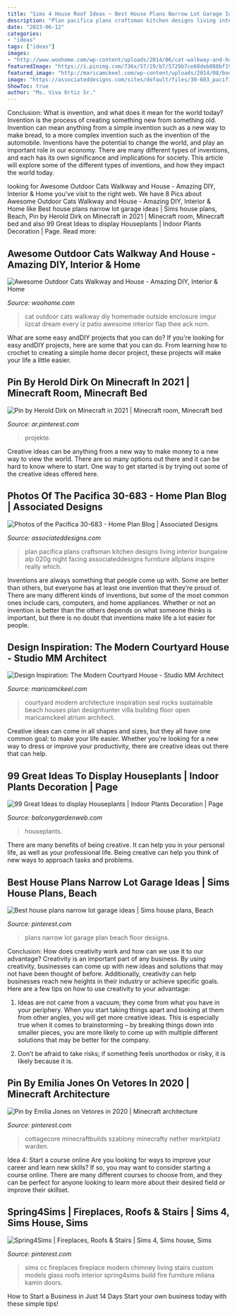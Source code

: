 ```yaml
---
title: "Sims 4 House Roof Ideas ~ Best House Plans Narrow Lot Garage Ideas"
description: "Plan pacifica plans craftsman kitchen designs living interior bungalow alp 020g night facing associateddesigns furniture allplans inspire really which"
date: "2023-06-12"
categories:
- "ideas"
tags: ["ideas"]
images:
- "http://www.woohome.com/wp-content/uploads/2014/06/cat-walkway-and-house-3.jpg"
featuredImage: "https://i.pinimg.com/736x/57/29/b7/5729b7ce68deb088bf19624cfa22d408.jpg"
featured_image: "http://maricamckeel.com/wp-content/uploads/2014/08/bourneblue1-784x1024.jpg"
image: "https://associateddesigns.com/sites/default/files/30-683_pacifica_great_room_facing_kitchen_night_0.jpg"
ShowToc: true
author: "Ms. Viva Ortiz Sr."
---
```



Conclusion: What is invention, and what does it mean for the world today?
Invention is the process of creating something new from something old. Invention can mean anything from a simple invention such as a new way to make bread, to a more complex invention such as the invention of the automobile. Inventions have the potential to change the world, and play an important role in our economy. There are many different types of inventions, and each has its own significance and implications for society. This article will explore some of the different types of inventions, and how they impact the world today.

	

		
looking for Awesome Outdoor Cats Walkway and House - Amazing DIY, Interior &amp; Home you've visit to the right web. We have 8 Pics about Awesome Outdoor Cats Walkway and House - Amazing DIY, Interior &amp; Home like Best house plans narrow lot garage ideas | Sims house plans, Beach, Pin by Herold Dirk on Minecraft in 2021 | Minecraft room, Minecraft bed and also 99 Great Ideas to display Houseplants | Indoor Plants Decoration | Page. Read more:
		
    
## Awesome Outdoor Cats Walkway And House - Amazing DIY, Interior &amp; Home

<img loading=lazy src="http://www.woohome.com/wp-content/uploads/2014/06/cat-walkway-and-house-3.jpg" onerror="this.onerror=null;this.src='https://tse2.mm.bing.net/th?id=OIP.an4Q4GWCu3CQN-nTO0XdWQHaJ4&amp;pid=15.1';" alt="Awesome Outdoor Cats Walkway and House - Amazing DIY, Interior &amp; Home">

_Source: woohome.com_

>cat outdoor cats walkway diy homemade outside enclosure imgur iizcat dream every iz patio awesome interior flap thee ack nom. 

	

What are some easy andDIY projects that you can do?
If you're looking for easy andDIY projects, here are some that you can do. From learning how to crochet to creating a simple home decor project, these projects will make your life a little easier.

    
## Pin By Herold Dirk On Minecraft In 2021 | Minecraft Room, Minecraft Bed

<img loading=lazy src="https://i.pinimg.com/736x/57/29/b7/5729b7ce68deb088bf19624cfa22d408.jpg" onerror="this.onerror=null;this.src='https://tse1.mm.bing.net/th?id=OIP.-tHJcE1hH_U0Iw5Haa5zpQHaHW&amp;pid=15.1';" alt="Pin by Herold Dirk on Minecraft in 2021 | Minecraft room, Minecraft bed">

_Source: ar.pinterest.com_

>projekte. 

	

Creative ideas can be anything from a new way to make money to a new way to view the world. There are so many options out there and it can be hard to know where to start. One way to get started is by trying out some of the creative ideas offered here.

    
## Photos Of The Pacifica 30-683 - Home Plan Blog | Associated Designs

<img loading=lazy src="https://associateddesigns.com/sites/default/files/30-683_pacifica_great_room_facing_kitchen_night_0.jpg" onerror="this.onerror=null;this.src='https://tse2.mm.bing.net/th?id=OIP.MmnFkJ0a-JalhwwW_Ef5gAHaE0&amp;pid=15.1';" alt="Photos of the Pacifica 30-683 - Home Plan Blog | Associated Designs">

_Source: associateddesigns.com_

>plan pacifica plans craftsman kitchen designs living interior bungalow alp 020g night facing associateddesigns furniture allplans inspire really which. 

	

Inventions are always something that people come up with. Some are better than others, but everyone has at least one invention that they’re proud of. There are many different kinds of inventions, but some of the most common ones include cars, computers, and home appliances. Whether or not an invention is better than the others depends on what someone thinks is important, but there is no doubt that inventions make life a lot easier for people.

    
## Design Inspiration: The Modern Courtyard House - Studio MM Architect

<img loading=lazy src="http://maricamckeel.com/wp-content/uploads/2014/08/bourneblue1-784x1024.jpg" onerror="this.onerror=null;this.src='https://tse2.mm.bing.net/th?id=OIP.hJ2k6R8glruB_8-I9ZG-QAHaJr&amp;pid=15.1';" alt="Design Inspiration: The Modern Courtyard House - Studio MM Architect">

_Source: maricamckeel.com_

>courtyard modern architecture inspiration seal rocks sustainable beach houses plan designhunter villa building floor open maricamckeel atrium architect. 

	

Creative ideas can come in all shapes and sizes, but they all have one common goal: to make your life easier. Whether you're looking for a new way to dress or improve your productivity, there are creative ideas out there that can help.

    
## 99 Great Ideas To Display Houseplants | Indoor Plants Decoration | Page

<img loading=lazy src="https://balconygardenweb.com/wp-content/uploads/2016/01/houseplants-display-ideas-7.jpg" onerror="this.onerror=null;this.src='https://tse4.mm.bing.net/th?id=OIP.IUSRR-V8P2HROGfCNtaDDwHaLf&amp;pid=15.1';" alt="99 Great Ideas to display Houseplants | Indoor Plants Decoration | Page">

_Source: balconygardenweb.com_

>houseplants. 

	

There are many benefits of being creative. It can help you in your personal life, as well as your professional life. Being creative can help you think of new ways to approach tasks and problems.

    
## Best House Plans Narrow Lot Garage Ideas | Sims House Plans, Beach

<img loading=lazy src="https://i.pinimg.com/736x/1d/f0/04/1df004aa665edd92001d611b1a0cd819.jpg" onerror="this.onerror=null;this.src='https://tse2.mm.bing.net/th?id=OIP.MzMNNeSx3ZFfXPmKxaMtawAAAA&amp;pid=15.1';" alt="Best house plans narrow lot garage ideas | Sims house plans, Beach">

_Source: pinterest.com_

>plans narrow lot garage plan beach floor designs. 

	

Conclusion: How does creativity work and how can we use it to our advantage?
Creativity is an important part of any business. By using creativity, businesses can come up with new ideas and solutions that may not have been thought of before. Additionally, creativity can help businesses reach new heights in their industry or achieve specific goals. Here are a few tips on how to use creativity to your advantage: 
1. Ideas are not came from a vacuum; they come from what you have in your periphery. When you start taking things apart and looking at them from other angles, you will get more creative ideas. This is especially true when it comes to brainstorming – by breaking things down into smaller pieces, you are more likely to come up with multiple different solutions that may be better for the company. 

2. Don’t be afraid to take risks; if something feels unorthodox or risky, it is likely because it is.

    
## Pin By Emilia Jones On Vetores In 2020 | Minecraft Architecture

<img loading=lazy src="https://i.pinimg.com/736x/d9/0e/ef/d90eefaf9f5b679ce798546f2e2acfb5.jpg" onerror="this.onerror=null;this.src='https://tse3.mm.bing.net/th?id=OIP.hI-8NFTqfPtxXk6q85vxkgHaEK&amp;pid=15.1';" alt="Pin by Emilia Jones on Vetores in 2020 | Minecraft architecture">

_Source: pinterest.com_

>cottagecore minecraftbuilds szablony minecrafty nether marktplatz warden. 

	

Idea 4: Start a course online
Are you looking for ways to improve your career and learn new skills? If so, you may want to consider starting a course online. There are many different courses to choose from, and they can be perfect for anyone looking to learn more about their desired field or improve their skillset.

    
## Spring4Sims | Fireplaces, Roofs &amp; Stairs | Sims 4, Sims House, Sims

<img loading=lazy src="https://i.pinimg.com/736x/59/eb/87/59eb87472e62e3e64276e6ad3b4eafb4--models-sims-cc.jpg" onerror="this.onerror=null;this.src='https://tse4.mm.bing.net/th?id=OIP.c7upUoDPa7b8DI04ups5hwHaGj&amp;pid=15.1';" alt="Spring4Sims | Fireplaces, Roofs &amp; Stairs | Sims 4, Sims house, Sims">

_Source: pinterest.com_

>sims cc fireplaces fireplace modern chimney living stairs custom models glass roofs interior spring4sims build fire furniture milana kamin doors. 

	

How to Start a Business in Just 14 Days
Start your own business today with these simple tips!

